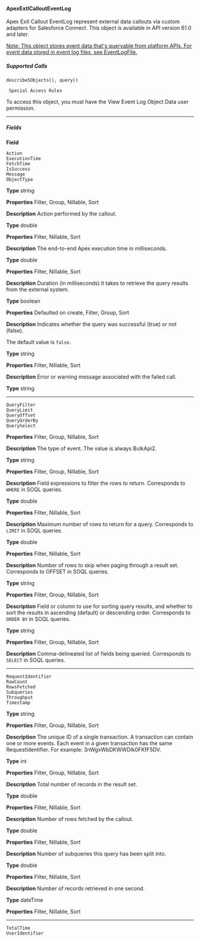 #### ApexExtlCalloutEventLog

Apex Extl Callout EventLog represent external data callouts via custom adapters for Salesforce Connect. This object is available in API
version 61.0 and later.

[Note: This object stores event data that's queryable from platform APIs. For event data stored in event log files, see EventLogFile.](https://developer.salesforce.com/docs/atlas.en-us.254.0.object_reference.meta/object_reference/sforce_api_objects_eventlogfile.htm)

##### Supported Calls
```
describeSObjects(), query()

 Special Access Rules

```
To access this object, you must have the View Event Log Object Data user permission.


-----

##### Fields

**Field**
```
Action
ExecutionTime
FetchTime
IsSuccess
Message
ObjectType

```

**Type**
string

**Properties**
Filter, Group, Nillable, Sort

**Description**
Action performed by the callout.

**Type**
double

**Properties**
Filter, Nillable, Sort

**Description**
The end-to-end Apex execution time in milliseconds.

**Type**
double

**Properties**
Filter, Nillable, Sort

**Description**
Duration (in milliseconds) it takes to retrieve the query results from the external system.

**Type**
boolean

**Properties**
Defaulted on create, Filter, Group, Sort

**Description**
Indicates whether the query was successful (true) or not (false).

The default value is `false.`

**Type**
string

**Properties**
Filter, Nillable, Sort

**Description**
Error or warning message associated with the failed call.

**Type**
string


-----

```
QueryFilter
QueryLimit
QueryOffset
QueryOrderBy
QuerySelect

```

**Properties**
Filter, Group, Nillable, Sort

**Description**
The type of event. The value is always BulkApi2.

**Type**
string

**Properties**
Filter, Group, Nillable, Sort

**Description**
Field expressions to filter the rows to return. Corresponds to `WHERE` in SOQL queries.

**Type**
double

**Properties**
Filter, Nillable, Sort

**Description**
Maximum number of rows to return for a query. Corresponds to `LIMIT` in SOQL queries.

**Type**
double

**Properties**
Filter, Nillable, Sort

**Description**
Number of rows to skip when paging through a result set. Corresponds to OFFSET in SOQL
queries.

**Type**
string

**Properties**
Filter, Group, Nillable, Sort

**Description**
Field or column to use for sorting query results, and whether to sort the results in ascending
(default) or descending order. Corresponds to `ORDER BY` in SOQL queries.

**Type**
string

**Properties**
Filter, Group, Nillable, Sort

**Description**
Comma-delineated list of fields being queried. Corresponds to `SELECT` in SOQL queries.


-----

```
RequestIdentifier
RowCount
RowsFetched
Subqueries
Throughput
Timestamp

```

**Type**
string

**Properties**
Filter, Group, Nillable, Sort

**Description**
The unique ID of a single transaction. A transaction can contain one or more events. Each
event in a given transaction has the same RequestIdentifier. For example:
3nWgxWbDKWWDIk0FKfF5DV.

**Type**
int

**Properties**
Filter, Group, Nillable, Sort

**Description**
Total number of records in the result set.

**Type**
double

**Properties**
Filter, Nillable, Sort

**Description**
Number of rows fetched by the callout.

**Type**
double

**Properties**
Filter, Nillable, Sort

**Description**
Number of subqueries this query has been split into.

**Type**
double

**Properties**
Filter, Nillable, Sort

**Description**
Number of records retrieved in one second.

**Type**
dateTime

**Properties**
Filter, Nillable, Sort


-----

```
TotalTime
UserIdentifier
